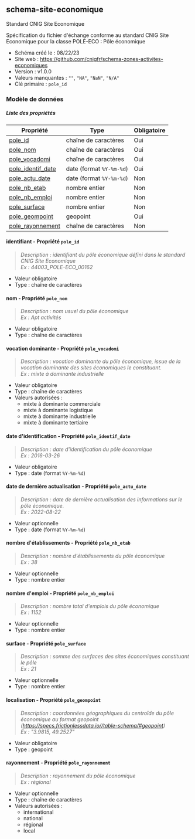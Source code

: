## schema-site-economique

Standard CNIG Site Economique

Spécification du fichier d'échange conforme au standard CNIG Site Economique pour la classe POLE-ECO : Pôle économique 

- Schéma créé le : 08/22/23
- Site web : https://github.com/cnigfr/schema-zones-activites-economiques
- Version : v1.0.0
- Valeurs manquantes : `""`, `"NA"`, `"NaN"`, `"N/A"`
- Clé primaire : `pole_id`

### Modèle de données


##### Liste des propriétés

| Propriété | Type | Obligatoire |
| -- | -- | -- |
| [pole_id](#identifiant---propriété-pole_id) | chaîne de caractères  | Oui |
| [pole_nom](#nom---propriété-pole_nom) | chaîne de caractères  | Oui |
| [pole_vocadomi](#vocation-dominante---propriété-pole_vocadomi) | chaîne de caractères  | Oui |
| [pole_identif_date](#date-d'identification---propriété-pole_identif_date) | date (format `%Y-%m-%d`) | Oui |
| [pole_actu_date](#date-de-dernière-actualisation---propriété-pole_actu_date) | date (format `%Y-%m-%d`) | Non |
| [pole_nb_etab](#nombre-d'établissements---propriété-pole_nb_etab) | nombre entier  | Non |
| [pole_nb_emploi](#nombre-d'emploi---propriété-pole_nb_emploi) | nombre entier  | Non |
| [pole_surface](#surface----propriété-pole_surface) | nombre entier  | Non |
| [pole_geompoint](#localisation---propriété-pole_geompoint) | geopoint  | Oui |
| [pole_rayonnement](#rayonnement----propriété-pole_rayonnement) | chaîne de caractères  | Non |

#### identifiant - Propriété `pole_id`

> *Description : identifiant du pôle économique défini dans le standard CNIG Site Economique<br/>Ex : 44003_POLE-ECO_00162*
- Valeur obligatoire
- Type : chaîne de caractères

#### nom - Propriété `pole_nom`

> *Description : nom usuel du pôle économique<br/>Ex : Apt activités*
- Valeur obligatoire
- Type : chaîne de caractères

#### vocation dominante - Propriété `pole_vocadomi`

> *Description : vocation dominante du pôle économique, issue de la vocation dominante des sites économiques le constituant.<br/>Ex : mixte à dominante industrielle*
- Valeur obligatoire
- Type : chaîne de caractères
- Valeurs autorisées : 
    - mixte à dominante commerciale
    - mixte à dominante logistique
    - mixte à dominante industrielle
    - mixte à dominante tertiaire

#### date d'identification - Propriété `pole_identif_date`

> *Description : date d'identification du pôle économique<br/>Ex : 2016-03-26*
- Valeur obligatoire
- Type : date (format `%Y-%m-%d`)

#### date de dernière actualisation - Propriété `pole_actu_date`

> *Description : date de dernière actualisation des informations sur le pôle économique.<br/>Ex : 2022-08-22*
- Valeur optionnelle
- Type : date (format `%Y-%m-%d`)

#### nombre d'établissements - Propriété `pole_nb_etab`

> *Description : nombre d'établissements du pôle économique<br/>Ex : 38*
- Valeur optionnelle
- Type : nombre entier

#### nombre d'emploi - Propriété `pole_nb_emploi`

> *Description : nombre total d'emplois du pôle économique<br/>Ex : 1152*
- Valeur optionnelle
- Type : nombre entier

#### surface  - Propriété `pole_surface`

> *Description : somme des surfaces des sites économiques constituant le pôle<br/>Ex : 21*
- Valeur optionnelle
- Type : nombre entier

#### localisation - Propriété `pole_geompoint`

> *Description : coordonnées géographiques du centroïde du pôle économique au format geopoint (https://specs.frictionlessdata.io//table-schema/#geopoint)<br/>Ex : "3.9815, 49.2527"*
- Valeur obligatoire
- Type : geopoint

#### rayonnement  - Propriété `pole_rayonnement`

> *Description : rayonnement du pôle économique<br/>Ex : régional*
- Valeur optionnelle
- Type : chaîne de caractères
- Valeurs autorisées : 
    - international
    - national
    - régional
    - local
